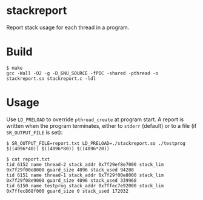 # stackreport

Report stack usage for each thread in a program.

# Build

```
$ make 
gcc -Wall -O2 -g -D_GNU_SOURCE -fPIC -shared -pthread -o stackreport.so stackreport.c -ldl
```

# Usage

Use `LD_PRELOAD` to override `pthread_create` at program start. A
report is written when the program terminates, either to `stderr`
(default) or to a file (if `SR_OUTPUT_FILE` is set):

```
$ SR_OUTPUT_FILE=report.txt LD_PRELOAD=./stackreport.so ./testprog $((4096*40)) $((4096*80)) $((4096*20)) 
```
```
$ cat report.txt 
tid 6152 name thread-2 stack_addr 0x7f29ef8e7000 stack_lim 0x7f29f00e8000 guard_size 4096 stack_used 94208
tid 6151 name thread-1 stack_addr 0x7f29f00e8000 stack_lim 0x7f29f08e9000 guard_size 4096 stack_used 339968
tid 6150 name testprog stack_addr 0x7ffec7e92000 stack_lim 0x7ffec868f000 guard_size 0 stack_used 172032
```
